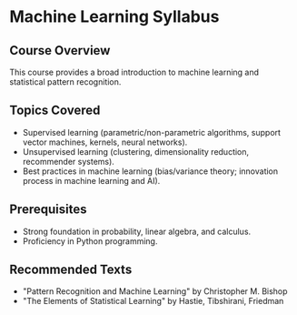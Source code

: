 # Machine Learning Syllabus

## Course Overview
This course provides a broad introduction to machine learning and statistical pattern recognition.

## Topics Covered
*   Supervised learning (parametric/non-parametric algorithms, support vector machines, kernels, neural networks).
*   Unsupervised learning (clustering, dimensionality reduction, recommender systems).
*   Best practices in machine learning (bias/variance theory; innovation process in machine learning and AI).

## Prerequisites
*   Strong foundation in probability, linear algebra, and calculus.
*   Proficiency in Python programming.

## Recommended Texts
*   "Pattern Recognition and Machine Learning" by Christopher M. Bishop
*   "The Elements of Statistical Learning" by Hastie, Tibshirani, Friedman
